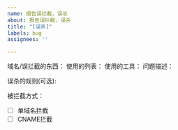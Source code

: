 ```yaml
---
name: 报告误拦截，误杀
about: 报告误拦截，误杀
title: "[误杀]"
labels: bug
assignees: ''

---
```


域名/误拦截的东西：
使用的列表： <!-- 具体的规则AdRules AD Domain List, AdRules AdBlock Full List等等-->
使用的工具：<!-- 例如AdGuard Home, AdGuard, ublock origin等-->
问题描述：<!-- 附加截图更佳-->

误杀的规则(可选):

<!--这是DNS规则的反馈，若无可把下面这段删去-->
被拦截方式：
- [ ] 单域名拦截
- [ ] CNAME拦截

